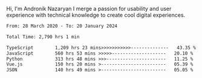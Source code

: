 Hi, I'm Andronik Nazaryan
I merge a passion for usability and user experience with technical knowledge to create cool digital experiences.


<!--START_SECTION:waka-->

```txt
From: 28 March 2020 - To: 20 January 2024

Total Time: 2,790 hrs 1 min

TypeScript        1,209 hrs 23 mins>>>>>>>>>>>--------------   43.35 %
JavaScript        560 hrs 53 mins >>>>>--------------------   20.10 %
Python            313 hrs 48 mins >>>----------------------   11.25 %
Vue.js            150 hrs 20 mins >------------------------   05.39 %
JSON              140 hrs 49 mins >------------------------   05.05 %
```

<!--END_SECTION:waka-->
